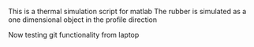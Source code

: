 This is a thermal simulation script for matlab
The rubber is simulated as a one dimensional object in the profile direction

Now testing git functionality from laptop